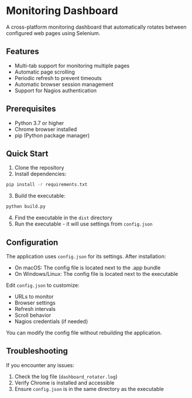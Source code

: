 # Monitoring Dashboard

A cross-platform monitoring dashboard that automatically rotates between configured web pages using Selenium.

## Features
- Multi-tab support for monitoring multiple pages
- Automatic page scrolling
- Periodic refresh to prevent timeouts
- Automatic browser session management
- Support for Nagios authentication

## Prerequisites
- Python 3.7 or higher
- Chrome browser installed
- pip (Python package manager)

## Quick Start

1. Clone the repository
2. Install dependencies:
```bash
pip install -r requirements.txt
```
3. Build the executable:
```bash
python build.py
```
4. Find the executable in the `dist` directory
5. Run the executable - it will use settings from `config.json`

## Configuration

The application uses `config.json` for its settings. After installation:
- On macOS: The config file is located next to the .app bundle
- On Windows/Linux: The config file is located next to the executable

Edit `config.json` to customize:
- URLs to monitor
- Browser settings
- Refresh intervals
- Scroll behavior
- Nagios credentials (if needed)

You can modify the config file without rebuilding the application.

## Troubleshooting

If you encounter any issues:
1. Check the log file (`dashboard_rotator.log`)
2. Verify Chrome is installed and accessible
3. Ensure `config.json` is in the same directory as the executable
